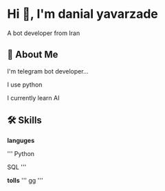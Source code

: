 




# Hi 👋, I'm danial yavarzade
A bot developer from Iran

## 🚀 About Me
I'm telegram bot developer...

I use python 

I currently learn AI 

## 🛠 Skills
**languges**

'''
Python

SQL
'''

**tolls**
'''
gg
'''



























































